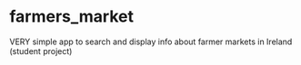 # farmers_market

VERY simple app to search and display info about farmer markets in Ireland (student project) 

